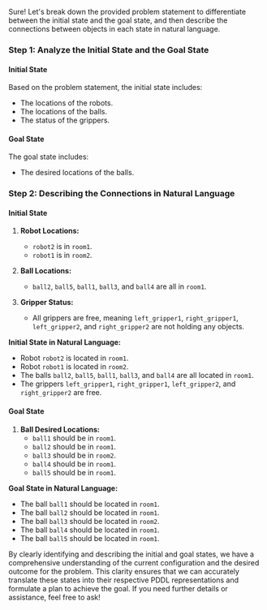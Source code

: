 Sure! Let's break down the provided problem statement to differentiate between the initial state and the goal state, and then describe the connections between objects in each state in natural language.

### Step 1: Analyze the Initial State and the Goal State

#### Initial State
Based on the problem statement, the initial state includes:
- The locations of the robots.
- The locations of the balls.
- The status of the grippers.

#### Goal State
The goal state includes:
- The desired locations of the balls.

### Step 2: Describing the Connections in Natural Language

#### Initial State
1. **Robot Locations:**
   - `robot2` is in `room1`.
   - `robot1` is in `room2`.

2. **Ball Locations:**
   - `ball2`, `ball5`, `ball1`, `ball3`, and `ball4` are all in `room1`.

3. **Gripper Status:**
   - All grippers are free, meaning `left_gripper1`, `right_gripper1`, `left_gripper2`, and `right_gripper2` are not holding any objects.

**Initial State in Natural Language:**
- Robot `robot2` is located in `room1`.
- Robot `robot1` is located in `room2`.
- The balls `ball2`, `ball5`, `ball1`, `ball3`, and `ball4` are all located in `room1`.
- The grippers `left_gripper1`, `right_gripper1`, `left_gripper2`, and `right_gripper2` are free.

#### Goal State
1. **Ball Desired Locations:**
   - `ball1` should be in `room1`.
   - `ball2` should be in `room1`.
   - `ball3` should be in `room2`.
   - `ball4` should be in `room1`.
   - `ball5` should be in `room1`.

**Goal State in Natural Language:**
- The ball `ball1` should be located in `room1`.
- The ball `ball2` should be located in `room1`.
- The ball `ball3` should be located in `room2`.
- The ball `ball4` should be located in `room1`.
- The ball `ball5` should be located in `room1`.

By clearly identifying and describing the initial and goal states, we have a comprehensive understanding of the current configuration and the desired outcome for the problem. This clarity ensures that we can accurately translate these states into their respective PDDL representations and formulate a plan to achieve the goal. If you need further details or assistance, feel free to ask!